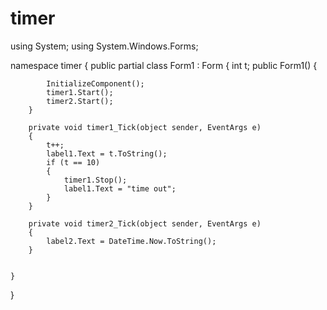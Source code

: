 # timer
 
using System;
using System.Windows.Forms;

namespace timer
{
    public partial class Form1 : Form
    {
        int t;
        public Form1()
        {
           
            InitializeComponent();
            timer1.Start();
            timer2.Start();
        }

        private void timer1_Tick(object sender, EventArgs e)
        {
            t++;
            label1.Text = t.ToString();
            if (t == 10)
            {
                timer1.Stop();
                label1.Text = "time out";
            }
        }

        private void timer2_Tick(object sender, EventArgs e)
        {
            label2.Text = DateTime.Now.ToString();
        }

       
    }
}


 
